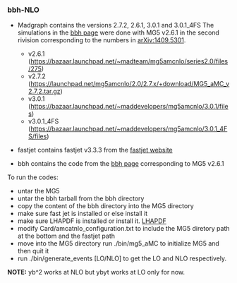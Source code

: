 ### bbh-NLO

- Madgraph contains the versions 2.7.2, 2.6.1, 3.0.1 and 3.0.1_4FS
The simulations in the [bbh page](https://cp3.irmp.ucl.ac.be/projects/madgraph/wiki/bbH#no1)
were done with MG5 v2.6.1 in the second rivision corresponding to the numbers in
[arXiv:1409.5301](http://arxiv.org/abs/1409.5301).
  - v2.6.1 (https://bazaar.launchpad.net/~madteam/mg5amcnlo/series2.0/files/275)
  - v2.7.2 (https://launchpad.net/mg5amcnlo/2.0/2.7.x/+download/MG5_aMC_v2.7.2.tar.gz)
  - v3.0.1 (https://bazaar.launchpad.net/~maddevelopers/mg5amcnlo/3.0.1/files)
  - v3.0.1_4FS (https://bazaar.launchpad.net/~maddevelopers/mg5amcnlo/3.0.1_4FS/files)

- fastjet contains fastjet v3.3.3 from the [fastjet website](http://fastjet.fr/)

- bbh contains the code from the [bbh page](https://cp3.irmp.ucl.ac.be/projects/madgraph/wiki/bbH#no1)
corresponding to MG5 v2.6.1

To run the codes:

- untar the MG5
- untar the bbh tarball from the bbh directory
- copy the content of the bbh directory into the MG5 directory
- make sure fast jet is installed or else install it
- make sure LHAPDF is installed or install it. [LHAPDF](https://lhapdf.hepforge.org/downloads/)
- modify Card/amcatnlo_configuration.txt to include the MG5 diretory path at the bottom and the fastjet path
- move into the MG5 directory run ./bin/mg5_aMC to initialize MG5 and then quit it
- run ./bin/generate_events [LO/NLO] to get the LO and NLO respectively.

__NOTE:__ yb^2 works at NLO but ybyt works at LO only for now.

